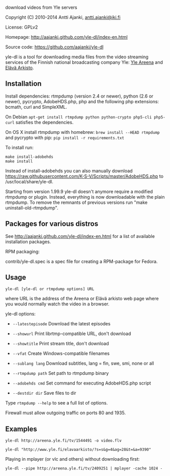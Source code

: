 download videos from Yle servers

Copyright (C) 2010-2014 Antti Ajanki, antti.ajanki@iki.fi

License: GPLv2

Homepage: http://aajanki.github.com/yle-dl/index-en.html

Source code: https://github.com/aajanki/yle-dl

yle-dl is a tool for downloading media files from the video streaming
services of the Finnish national broadcasting company Yle: [Yle
Areena] and [Elävä Arkisto].

[Yle Areena]:http://areena.yle.fi/
[Elävä arkisto]:http://www.yle.fi/elavaarkisto/

Installation
------------

Install dependencies: rtmpdump (version 2.4 or newer), python (2.6 or
newer), pycrypto, AdobeHDS.php, php and the following php extensions:
bcmath, curl and SimpleXML.

On Debian `apt-get install rtmpdump python python-crypto php5-cli
php5-curl` satisfies the dependencies.

On OS X install rtmpdump with homebrew: `brew install --HEAD
rtmpdump` and pycrypto with pip: `pip install -r requirements.txt`

To install run:

```
make install-adobehds
make install
```

Instead of install-adobehds you can also manually download
https://raw.githubusercontent.com/K-S-V/Scripts/master/AdobeHDS.php
to /usr/local/share/yle-dl.

Starting from version 1.99.9 yle-dl doesn't anymore require a modified
rtmpdump or plugin. Instead, everything is now downloadable with the
plain rtmpdump. To remove the remnants of previous versions run "make
uninstall-old-rtmpdump".

Packages for various distros
----------------------------

See http://aajanki.github.com/yle-dl/index-en.html for a list of
available installation packages.

RPM packaging:

contrib/yle-dl.spec is a spec file for creating a RPM-package for
Fedora.

Usage
-----

```
yle-dl [yle-dl or rtmpdump options] URL
```

where URL is the address of the Areena or Elävä arkisto web page where
you would normally watch the video in a browser.

yle-dl options:

* `--latestepisode`   Download the latest episodes

* `--showurl`         Print librtmp-compatible URL, don't download

* `--showtitle`       Print stream title, don't download

* `--vfat`            Create Windows-compatible filenames

* `--sublang lang`    Download subtitles, lang = fin, swe, smi, none or all

* `--rtmpdump path`   Set path to rtmpdump binary

* `--adobehds cmd`    Set command for executing AdobeHDS.php script

* `--destdir dir`     Save files to dir

Type `rtmpdump --help` to see a full list of options.

Firewall must allow outgoing traffic on ports 80 and 1935.

Examples
--------

```
yle-dl http://areena.yle.fi/tv/1544491 -o video.flv
```

```
yle-dl "http://www.yle.fi/elavaarkisto/?s=s&g=4&ag=28&t=&a=9390"
```

Playing in mplayer (or vlc and others) without downloading first:

```
yle-dl --pipe http://areena.yle.fi/tv/2409251 | mplayer -cache 1024 -
```
